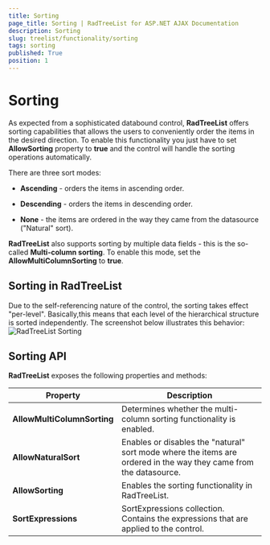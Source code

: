 ```yaml
---
title: Sorting
page_title: Sorting | RadTreeList for ASP.NET AJAX Documentation
description: Sorting
slug: treelist/functionality/sorting
tags: sorting
published: True
position: 1
---
```


# Sorting



As expected from a sophisticated databound control, **RadTreeList** offers sorting capabilities that allows the users to conveniently order the items in the desired direction. To enable this functionality you just have to set **AllowSorting** property to **true** and the control will handle the sorting operations automatically.

There are three sort modes:

* **Ascending** - orders the items in ascending order.

* **Descending** - orders the items in descending order.

* **None** - the items are ordered in the way they came from the datasource ("Natural" sort).

**RadTreeList** also supports sorting by multiple data fields - this is the so-called **Multi-column sorting**. To enable this mode, set the **AllowMultiColumnSorting** to **true**.

## Sorting in RadTreeList

Due to the self-referencing nature of the control, the sorting takes effect "per-level". Basically,this means that each level of the hierarchical structure is sorted independently. The screenshot below illustrates this behavior:![RadTreeList Sorting](images/treelist_sorting.jpg)

## Sorting API

**RadTreeList** exposes the following properties and methods:




| Property | Description |
| ------ | ------ |
| **AllowMultiColumnSorting** |Determines whether the multi-column sorting functionality is enabled.|
| **AllowNaturalSort** |Enables or disables the "natural" sort mode where the items are ordered in the way they came from the datasource.|
| **AllowSorting** |Enables the sorting functionality in RadTreeList.|
| **SortExpressions** |SortExpressions collection. Contains the expressions that are applied to the control.|
